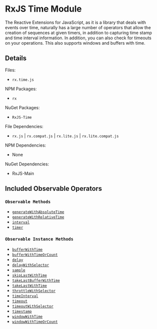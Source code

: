 # RxJS Time Module #

The Reactive Extensions for JavaScript, as it is a library that deals with events over time, naturally has a large number of operators that allow the creation of sequences at given timers, in addition to capturing time stamp and time interval information.  In addition, you can also check for timeouts on your operations.  This also supports windows and buffers with time.

## Details ##

Files:
- `rx.time.js`

NPM Packages:
- `rx`

NuGet Packages:
- `RxJS-Time`

File Dependencies:
- `rx.js` | `rx.compat.js` | `rx.lite.js` | `rx.lite.compat.js`

NPM Dependencies:
- None

NuGet Dependencies:
- RxJS-Main

## Included Observable Operators ##

### `Observable Methods`
- [`generateWithAbsoluteTime`](../api/core/observable.md#rxobservablegeneratewithabsolutetimeinitialstate-condition-iterate-resultselector-timeselector-scheduler)
- [`generateWithRelativeTime`](../api/core/observable.md#rxobservablegeneratewithrelativetimeinitialstate-condition-iterate-resultselector-timeselector-scheduler)
- [`interval`](../api/core/observable.md#rxobservableintervalperiod-scheduler)
- [`timer`](../api/core/observable.md#rxobservabletimerduetime-period-scheduler)


### `Observable Instance Methods`
- [`bufferWithTime`](../api/core/observable.md#rxobservableprototypebufferwithtimetimespan-timeshift--scheduler-scheduler)
- [`bufferWithTimeOrCount`](../api/core/observable.md#rxobservableprototypebufferwithtimeorcounttimespan-count-scheduler)
- [`delay`](../api/core/observable.md#rxobservableprototypedelayduetime-scheduler)
- [`delayWithSelector`](../api/core/observable.md#rxobservabledelaywithselectordelaysubscriptiondelay-delaydurationselector)
- [`sample`](../api/core/observable.md#rxobservableprototypesampleinterval--sampleobservable)
- [`skipLastWithTime`](../api/core/observable.md#rxobservableprototypeskiplastwithtimeduration)
- [`takeLastBufferWithTime`](../api/core/observable.md#rxobservableprototypetakelastbufferwithtimeduration-scheduler)
- [`takeLastWithTime`](../api/core/observable.md#rxobservableprototypetakelastwithtimeduration-timescheduler-loopscheduler)
- [`throttleWithSelector`](../api/core/observable.md#rxobservableprototypethrottlewithselectorthrottleselector)
- [`timeInterval`](../api/core/observable.md#rxobservableprototypetimeintervalscheduler)
- [`timeout`](../api/core/observable.md#rxobservableprototypetimeoutduetime-other-scheduler)
- [`timeoutWithSelector`](../api/core/observable.md#rxobservableprototypetimeoutwithselectorfirsttimeout-timeoutdurationselector-other)
- [`timestamp`](../api/core/observable.md#rxobservableprototypetimestampscheduler)
- [`windowWithTime`](../api/core/observable.md#rxobservableprototypewindowwithtimetimespan-timeshift--scheduler)
- [`windowWithTimeOrCount`](../api/core/observable.md#rxobservableprototypewindowwithtimeorcounttimespan-count-scheduler)
